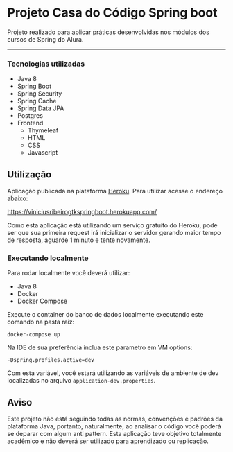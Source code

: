 # Projeto Casa do Código Spring boot

Projeto realizado para aplicar práticas desenvolvidas nos módulos dos cursos de Spring do Alura.
<hr/>

### Tecnologias utilizadas

- Java 8
- Spring Boot
- Spring Security
- Spring Cache
- Spring Data JPA
- Postgres
- Frontend
    - Thymeleaf
    - HTML
    - CSS
    - Javascript

## Utilização

Aplicação publicada na plataforma [Heroku](https://heroku.com/).
Para utilizar acesse o endereço abaixo:

https://viniciusribeirogtkspringboot.herokuapp.com/

Como esta aplicação está utilizando um serviço gratuito do Heroku, pode ser que sua primeira request
irá inicializar o servidor gerando maior tempo de resposta, aguarde 1 minuto e tente novamente.

### Executando localmente

Para rodar localmente você deverá utilizar:

- Java 8
- Docker
- Docker Compose

Execute o container do banco de dados localmente executando este comando na pasta raiz:

```
docker-compose up
```

Na IDE de sua preferência inclua este parametro em VM options:

```
-Dspring.profiles.active=dev
```

Com esta variável, você estará utilizando as variáveis de ambiente de dev
localizadas no arquivo `application-dev.properties`.

## Aviso

Este projeto não está seguindo todas as normas, convenções e padrões
da plataforma Java, portanto, naturalmente, ao analisar o código você poderá
se deparar com algum anti pattern. Esta aplicação teve objetivo totalmente acadêmico
e não deverá ser utilizado para aprendizado ou replicação.